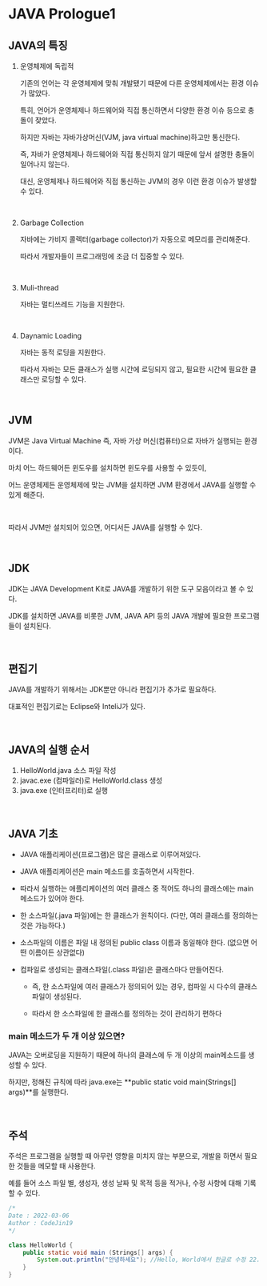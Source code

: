 # JAVA Prologue1

## JAVA의 특징

1. 운영체제에 독립적

    기존의 언어는 각 운영체제에 맞춰 개발됐기 때문에 다른 운영체제에서는 환경 이슈가 많았다.

    특히, 언어가 운영체제나 하드웨어와 직접 통신하면서 다양한 환경 이슈 등으로 충돌이 잦았다.

    하지만 자바는 자바가상머신(VJM, java virtual machine)하고만 통신한다.
    
    즉, 자바가 운영체제나 하드웨어와 직접 통신하지 않기 때문에 앞서 설명한 충돌이 일어나지 않는다.

    대신, 운영체제나 하드웨어와 직접 통신하는 JVM의 경우 이런 환경 이슈가 발생할 수 있다.

<br>

2. Garbage Collection

    자바에는 가비지 콜렉터(garbage collector)가 자동으로 메모리를 관리해준다.

    따라서 개발자들이 프로그래밍에 조금 더 집중할 수 있다.

<br>

3. Muli-thread
    
    자바는 멀티쓰레드 기능을 지원한다.

<br>

4. Daynamic Loading

    자바는 동적 로딩을 지원한다.

    따라서 자바는 모든 클래스가 실행 시간에 로딩되지 않고, 필요한 시간에 필요한 클래스만 로딩할 수 있다.

<br>

## JVM

JVM은 Java Virtual Machine 즉, 자바 가상 머신(컴퓨터)으로 자바가 실행되는 환경이다.

마치 어느 하드웨어든 윈도우를 설치하면 윈도우를 사용할 수 있듯이,

어느 운영체제든 운영체제에 맞는 JVM을 설치하면 JVM 환경에서 JAVA를 실행할 수 있게 해준다.

<br>

따라서 JVM만 설치되어 있으면, 어디서든 JAVA를 실행할 수 있다.

<br>

## JDK

JDK는 JAVA Development Kit로 JAVA를 개발하기 위한 도구 모음이라고 볼 수 있다.

JDK를 설치하면 JAVA를 비롯한 JVM, JAVA API 등의 JAVA 개발에 필요한 프로그램들이 설치된다.

<br>

## 편집기

JAVA를 개발하기 위해서는 JDK뿐만 아니라 편집기가 추가로 필요하다.

대표적인 편집기로는 Eclipse와 InteliJ가 있다.

<br>

## JAVA의 실행 순서

1. HelloWorld.java 소스 파일 작성
2. javac.exe (컴파일러)로 HelloWorld.class 생성
3. java.exe (인터프리터)로 실행

<br>

## JAVA 기초

- JAVA 애플리케이션(프로그램)은 많은 클래스로 이루어져있다.

- JAVA 애플리케이션은 main 메소드를 호출하면서 시작한다.

- 따라서 실행하는 애플리케이션의 여러 클래스 중 적어도 하나의 클래스에는 main 메소드가 있어야 한다.

- 한 소스파일(.java 파일)에는 한 클래스가 원칙이다. (다만, 여러 클래스를 정의하는 것은 가능하다.)

- 소스파일의 이름은 파일 내 정의된 public class 이름과 동일해야 한다. (없으면 어떤 이름이든 상관없다)

- 컴파일로 생성되는 클래스파일(.class 파일)은 클래스마다 만들어진다.

    - 즉, 한 소스파일에 여러 클래스가 정의되어 있는 경우, 컴파일 시 다수의 클래스 파일이 생성된다.

    - 따라서 한 소스파일에 한 클래스를 정의하는 것이 관리하기 편하다

### main 메소드가 두 개 이상 있으면?

JAVA는 오버로딩을 지원하기 때문에 하나의 클래스에 두 개 이상의 main메소드를 생성할 수 있다.

하지만, 정해진 규칙에 따라 java.exe는 **public static void main(Strings[] args)**를 실행한다.

<br>

## 주석

주석은 프로그램을 실행할 때 아무런 영향을 미치지 않는 부분으로, 개발을 하면서 필요한 것들을 메모할 때 사용한다.

예를 들어 소스 파일 별, 생성자, 생성 날짜 및 목적 등을 적거나, 수정 사항에 대해 기록할 수 있다.

```JAVA
/*
Date : 2022-03-06
Author : CodeJin19
*/

class HelloWorld {
    public static void main (Strings[] args) {
        System.out.println("안녕하세요"); //Hello, World에서 한글로 수정 22.03.06
    }
}
```